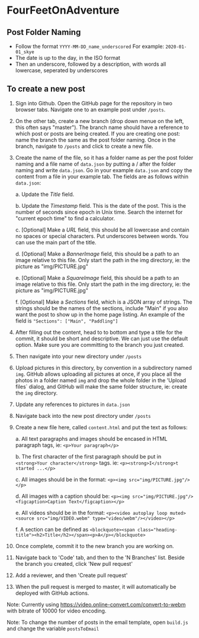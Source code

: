 # FourFeetOnAdventure

## Post Folder Naming

* Follow the format ```YYYY-MM-DD_name_underscored``` For example: ```2020-01-01_skye```
* The date is up to the day, in the ISO format
* Then an underscore, followed by a description, with words all lowercase, seperated by underscores

## To create a new post

1. Sign into Github. Open the GitHub page for the repository in two browser tabs. Navigate one to an example post under ```/posts```. 

2. On the other tab, create a new branch (drop down menue on the left, this often says "master"). The branch name should have a reference to which post or posts are being created. If you are creating one post: name the branch the same as the post folder naming. Once in the branch, navigate to ```/posts``` and click to create a new file.

3. Create the name of the file, so it has a folder name as per the post folder naming and a file name of `data.json` by putting a / after the folder naming and write `data.json`. Go in your example `data.json` and copy the content from a file in your example tab. The fields are as follows within `data.json`:

    a. Update the *Title* field.

    b. Update the *Timestamp* field. This is the date of the post. This is the number of seconds since epoch in Unix time. Search the internet for "current epoch time" to find a calculator.

    c. [Optional] Make a *URL* field, this should be all lowercase and contain no spaces or special characters. Put underscores between words. You can use the main part of the title.

    d. [Optional] Make a *BannerImage* field, this should be a path to an image relative to this file. Only start the path in the img directory, ie: the picture as "img/PICTURE.jpg"

    e. [Optional] Make a *SquareImage* field, this should be a path to an image relative to this file. Only start the path in the img directory, ie: the picture as "img/PICTURE.jpg"

    f. [Optional] Make a *Sections* field, which is a JSON array of strings. The strings should be the names of the sections, include "Main" if you also want the post to show up in the home page listing. An example of the field is ```"Sections": ["Main", "Paddling"]```
    
5. After filling out the content, head to to bottom and type a title for the commit, it should be short and descriptive. We can just use the default option. Make sure you are committing to the branch you just created.

6. Then navigate into your new directory under ```/posts```

7. Upload pictures in this directory, by convention in a subdirectory named ```img```. GitHub allows uploading all pictures at once, if you place all the photos in a folder named ```img``` and drop the whole folder in the 'Upload files` dialog, and GitHub will make the same folder structure, ie: create the ```img``` directory.

8. Update any references to pictures in ```data.json```

9. Navigate back into the new post directory under ```/posts```

10. Create a new file here, called `content.html` and put the text as follows:

    a. All text paragraphs and images should be encased in HTML paragraph tags, ie: ```<p>Your paragraph</p>```

    b. The first character of the first paragraph should be put in ```<strong>Your character</strong>``` tags. ie: ```<p><strong>I</strong>t started ...</p>```

    c. All images should be in the format: ```<p><img src="img/PICTURE.jpg"/></p>```

    d. All images with a caption should be: ```<p><img src="img/PICTURE.jpg"/><figcaption>Caption Text</figcaption></p>```
    
    e. All videos should be in the format: ```<p><video autoplay loop muted><source src="img/VIDEO.webm" type="video/webm"/></video></p>```

    f. A section can be defined as ```<blockquote><span class="heading-title"><h2>Title</h2></span><p>A</p></blockquote>```

11. Once complete, commit it to the new branch you are working on.

12. Navigate back to 'Code' tab, and then to the 'N Branches' list. Beside the branch you created, click 'New pull request'

13. Add a reviewer, and then 'Create pull request'

14. When the pull request is merged to master, it will automatically be deployed with GitHub actions.

Note: Currently using https://video.online-convert.com/convert-to-webm with bitrate of 10000 for video encoding.

Note: To change the number of posts in the email template, open `build.js` and change the variable `postsToEmail`
